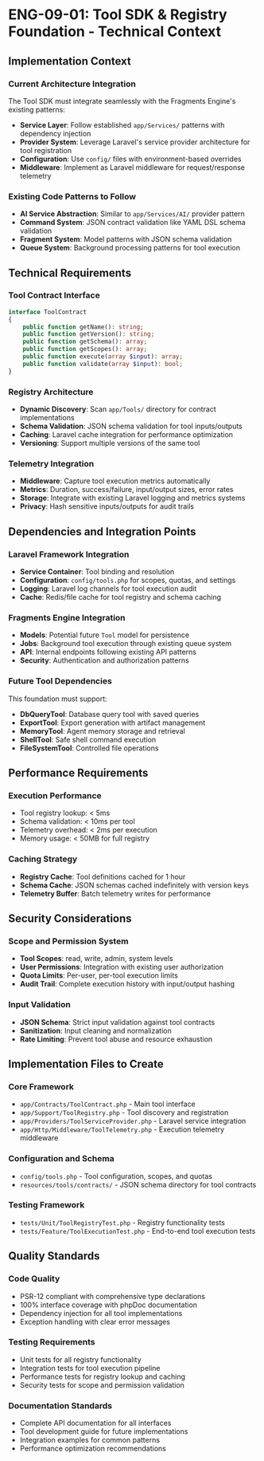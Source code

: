 # ENG-09-01: Tool SDK & Registry Foundation - Technical Context

## Implementation Context

### Current Architecture Integration
The Tool SDK must integrate seamlessly with the Fragments Engine's existing patterns:
- **Service Layer**: Follow established `app/Services/` patterns with dependency injection
- **Provider System**: Leverage Laravel's service provider architecture for tool registration
- **Configuration**: Use `config/` files with environment-based overrides
- **Middleware**: Implement as Laravel middleware for request/response telemetry

### Existing Code Patterns to Follow
- **AI Service Abstraction**: Similar to `app/Services/AI/` provider pattern
- **Command System**: JSON contract validation like YAML DSL schema validation
- **Fragment System**: Model patterns with JSON schema validation
- **Queue System**: Background processing patterns for tool execution

## Technical Requirements

### Tool Contract Interface
```php
interface ToolContract
{
    public function getName(): string;
    public function getVersion(): string;
    public function getSchema(): array;
    public function getScopes(): array;
    public function execute(array $input): array;
    public function validate(array $input): bool;
}
```

### Registry Architecture
- **Dynamic Discovery**: Scan `app/Tools/` directory for contract implementations
- **Schema Validation**: JSON schema validation for tool inputs/outputs
- **Caching**: Laravel cache integration for performance optimization
- **Versioning**: Support multiple versions of the same tool

### Telemetry Integration
- **Middleware**: Capture tool execution metrics automatically
- **Metrics**: Duration, success/failure, input/output sizes, error rates
- **Storage**: Integrate with existing Laravel logging and metrics systems
- **Privacy**: Hash sensitive inputs/outputs for audit trails

## Dependencies and Integration Points

### Laravel Framework Integration
- **Service Container**: Tool binding and resolution
- **Configuration**: `config/tools.php` for scopes, quotas, and settings
- **Logging**: Laravel log channels for tool execution audit
- **Cache**: Redis/file cache for tool registry and schema caching

### Fragments Engine Integration
- **Models**: Potential future `Tool` model for persistence
- **Jobs**: Background tool execution through existing queue system
- **API**: Internal endpoints following existing API patterns
- **Security**: Authentication and authorization patterns

### Future Tool Dependencies
This foundation must support:
- **DbQueryTool**: Database query tool with saved queries
- **ExportTool**: Export generation with artifact management
- **MemoryTool**: Agent memory storage and retrieval
- **ShellTool**: Safe shell command execution
- **FileSystemTool**: Controlled file operations

## Performance Requirements

### Execution Performance
- Tool registry lookup: < 5ms
- Schema validation: < 10ms per tool
- Telemetry overhead: < 2ms per execution
- Memory usage: < 50MB for full registry

### Caching Strategy
- **Registry Cache**: Tool definitions cached for 1 hour
- **Schema Cache**: JSON schemas cached indefinitely with version keys
- **Telemetry Buffer**: Batch telemetry writes for performance

## Security Considerations

### Scope and Permission System
- **Tool Scopes**: read, write, admin, system levels
- **User Permissions**: Integration with existing user authorization
- **Quota Limits**: Per-user, per-tool execution limits
- **Audit Trail**: Complete execution history with input/output hashing

### Input Validation
- **JSON Schema**: Strict input validation against tool contracts
- **Sanitization**: Input cleaning and normalization
- **Rate Limiting**: Prevent tool abuse and resource exhaustion

## Implementation Files to Create

### Core Framework
- `app/Contracts/ToolContract.php` - Main tool interface
- `app/Support/ToolRegistry.php` - Tool discovery and registration
- `app/Providers/ToolServiceProvider.php` - Laravel service integration
- `app/Http/Middleware/ToolTelemetry.php` - Execution telemetry middleware

### Configuration and Schema
- `config/tools.php` - Tool configuration, scopes, and quotas
- `resources/tools/contracts/` - JSON schema directory for tool contracts

### Testing Framework
- `tests/Unit/ToolRegistryTest.php` - Registry functionality tests
- `tests/Feature/ToolExecutionTest.php` - End-to-end tool execution tests

## Quality Standards

### Code Quality
- PSR-12 compliant with comprehensive type declarations
- 100% interface coverage with phpDoc documentation
- Dependency injection for all tool implementations
- Exception handling with clear error messages

### Testing Requirements
- Unit tests for all registry functionality
- Integration tests for tool execution pipeline
- Performance tests for registry lookup and caching
- Security tests for scope and permission validation

### Documentation Standards
- Complete API documentation for all interfaces
- Tool development guide for future implementations
- Integration examples for common patterns
- Performance optimization recommendations